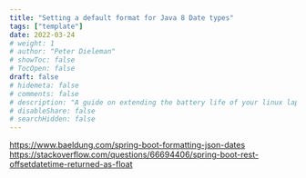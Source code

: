 ```yaml
---
title: "Setting a default format for Java 8 Date types"
tags: ["template"]
date: 2022-03-24
# weight: 1
# author: "Peter Dieleman"
# showToc: false
# TocOpen: false
draft: false
# hidemeta: false
# comments: false
# description: "A guide on extending the battery life of your linux laptop"
# disableShare: false
# searchHidden: false
---
```



<https://www.baeldung.com/spring-boot-formatting-json-dates>
<https://stackoverflow.com/questions/66694406/spring-boot-rest-offsetdatetime-returned-as-float>